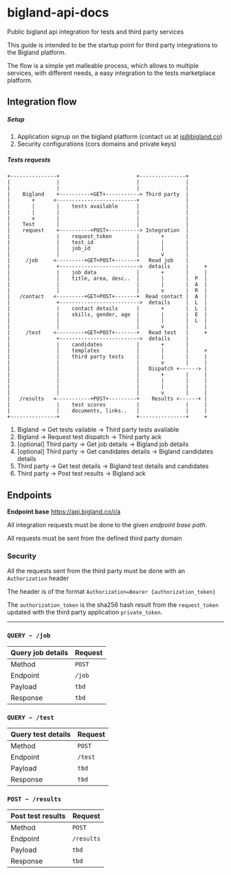 # bigland-api-docs

Public bigland api integration for tests and third party services

This guide is intended to be the startup point for third party integrations to the Bigland platform.

The flow is a simple yet malleable process, which allows to multiple services, with different needs, a easy integration to the tests marketplace platform.

## Integration flow

##### Setup

1. Application signup on the bigland platform (contact us at is@bigland.co)
2. Security configurations (cors domains and private keys)

##### Tests requests

```
+---------------+                         +---------------+
|               |                         |               |
|               |                         |               |
|    Bigland    +----------+GET+-----------> Third party  |
|       +      <--------------------------+               |
|       |       |    tests available      |               |
|       |       |                         |               |
|       v       |                         |               |
|    Test       |                         |               |
|    request    +----------+POST+----------> Integration  |
|               |    request_token        |       +       |
|               |    test_id              |       |       |
|               |    job_id               |       |       |
|               |                         |       v       |
|     /job     <---------+GET+POST+-------+   Read job    |
|               +-------------------------->  details     |     +
|               |    job data             |       +       |     |
|               |    title, area, desc..  |       |       |  P  |
|               |                         |       |       |  A  |
|               |                         |       v       |  R  |
|   /contact   <---------+GET+POST+-------+  Read contact |  A  |
|               +-------------------------->  details     |  L  |
|               |    contact details      |       +       |  L  |
|               |    skills, gender, age  |       |       |  E  |
|               |                         |       |       |  L  |
|               |                         |       v       |     |
|     /test    <---------+GET+POST+-------+   Read test   |     +
|               +-------------------------->  details     |
|               |    candidates           |       +       |
|               |    templates            |       |       |     +
|               |    third party tests    |       |       |     |
|               |                         |       v       |     |
|               |                         |   Dispatch +------> |
|               |                         |       +       |     |
|               |                         |       |       |     |
|               |                         |       |       |     |
|               |                         |       v       |     |
|   /results   <-----------+POST+---------+    Results <------+ |
|               |    test scores          |               |     |
|               |    documents, links..   |               |     |
+---------------+                         +---------------+     +
```

1. Bigland -> Get tests vailable -> Third party tests available
2. Bigland -> Request test dispatch -> Third party ack
3. [optional] Third party -> Get job details -> Bigland job details
4. [optional] Third party -> Get candidates details -> Bigland candidates details
4. Third party -> Get test details -> Bigland test details and candidates
5. Third party -> Post test results -> Bigland ack

## Endpoints

**Endpoint base** https://api.bigland.co/i/a

All integration requests must be done to the given *endpoint base path*.

All requests must be sent from the defined third party domain

### Security

All the requests sent from the third party must be done with an `Authorization` header

The header is of the format `Authorization=Bearer {authorization_token}`

The `authorization_token` is the sha256 hash result from the `request_token` updated with the third party application `private_token`.

-----

### `QUERY ~ /job`

| Query job details | Request |
| --- | --- |
| Method | `POST` |
| Endpoint | `/job` |
| Payload | `tbd` |
| Response | `tbd` |

### `QUERY ~ /test`

| Query test details | Request |
| --- | --- |
| Method | `POST` |
| Endpoint | `/test` |
| Payload | `tbd` |
| Response | `tbd` |

### `POST ~ /results`

| Post test results | Request |
| --- | --- |
| Method | `POST` |
| Endpoint | `/results` |
| Payload | `tbd` |
| Response | `tbd` |

